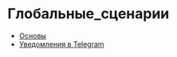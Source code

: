 # Глобальные_сценарии
* [Основы](https://wiki.spruthub.ru/%D0%93%D0%BB%D0%BE%D0%B1%D0%B0%D0%BB%D1%8C%D0%BD%D1%8B%D0%B5_%D1%81%D1%86%D0%B5%D0%BD%D0%B0%D1%80%D0%B8%D0%B8)
* [Уведомления в Telegram](https://wiki.spruthub.ru/%D0%A3%D0%B2%D0%B5%D0%B4%D0%BE%D0%BC%D0%BB%D0%B5%D0%BD%D0%B8%D1%8F_%D0%B2_Telegram_(%D0%A2%D0%B5%D0%BB%D0%B5%D0%B3%D1%80%D0%B0%D0%BC))
